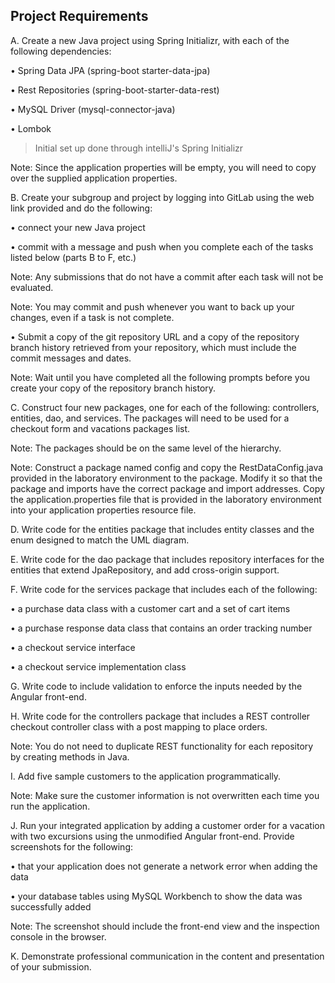 
## Project Requirements

A.   Create a new Java project using Spring Initializr, with each of the following dependencies:

•    Spring Data JPA (spring-boot starter-data-jpa)

•    Rest Repositories (spring-boot-starter-data-rest)

•    MySQL Driver (mysql-connector-java)

•    Lombok

> Initial set up done through intelliJ's Spring Initializr

Note: Since the application properties will be empty, you will need to copy over the supplied application properties.



B.   Create your subgroup and project by logging into GitLab using the web link provided and do the following:

•    connect your new Java project

•    commit with a message and push when you complete each of the tasks listed below (parts B to F, etc.)



Note: Any submissions that do not have a commit after each task will not be evaluated.


Note: You may commit and push whenever you want to back up your changes, even if a task is not complete.


•    Submit a copy of the git repository URL and a copy of the repository branch history retrieved from your repository, which must include the commit messages and dates.


Note: Wait until you have completed all the following prompts before you create your copy of the repository branch history.



C.   Construct four new packages, one for each of the following: controllers, entities, dao, and services. The packages will need to be used for a checkout form and vacations packages list.


Note: The packages should be on the same level of the hierarchy.


Note: Construct a package named config and copy the RestDataConfig.java provided in the laboratory environment to the package. Modify it so that the package and imports have the correct package and import addresses. Copy the application.properties file that is provided in the laboratory environment into your application properties resource file.



D.   Write code for the entities package that includes entity classes and the enum designed to match the UML diagram.


E.   Write code for the dao package that includes repository interfaces for the entities that extend JpaRepository, and add cross-origin support.


F.   Write code for the services package that includes each of the following:

•    a purchase data class with a customer cart and a set of cart items

•    a purchase response data class that contains an order tracking number

•    a checkout service interface

•    a checkout service implementation class



G.   Write code to include validation to enforce the inputs needed by the Angular front-end.


H.   Write code for the controllers package that includes a REST controller checkout controller class with a post mapping to place orders.


Note: You do not need to duplicate REST functionality for each repository by creating methods in Java.


I.   Add five sample customers to the application programmatically.


Note: Make sure the customer information is not overwritten each time you run the application.


J.   Run your integrated application by adding a customer order for a vacation with two excursions using the unmodified Angular front-end. Provide screenshots for the following:

•    that your application does not generate a network error when adding the data

•    your database tables using MySQL Workbench to show the data was successfully added



Note: The screenshot should include the front-end view and the inspection console in the browser.


K.   Demonstrate professional communication in the content and presentation of your submission.